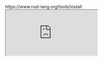 <div id="rust-lang-org" >
    <div class="address-bar-container">
        <div class="address-bar">
            <i class="fa fa-lock"></i>
            <div class="url">
                <span>https://</span><span class="domain">www.rust-lang.org</span><span>/tools/install</span>
            </div>
            <i class="fa fa-star-o"></i>
        </div>
    </div>
    <iframe src="http://127.0.0.1:7878/tools/install">
    </iframe>
</div>
